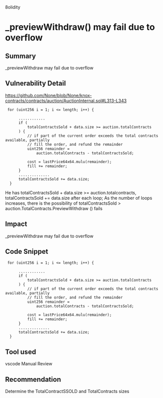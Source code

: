 8olidity
# _previewWithdraw() may fail due to overflow

## Summary
_previewWithdraw may fail due to overflow
## Vulnerability Detail
https://github.com/None/blob/None/knox-contracts/contracts/auction/AuctionInternal.sol#L313-L343
```solidity
 for (uint256 i = 1; i <= length; i++) {
      
      ............
      if (
          totalContractsSold + data.size >= auction.totalContracts
      ) {
          // if part of the current order exceeds the total contracts available, partially
          // fill the order, and refund the remainder
          uint256 remainder =
              auction.totalContracts - totalContractsSold;

          cost = lastPrice64x64.mulu(remainder);
          fill += remainder;
      } 
      ..............
      totalContractsSold += data.size;
  }
```
He has totalContractsSold + data.size >= auction.totalcontracts, totalContractsSold += data.size after each loop; As the number of loops increases, there is the possibility of totalContractsSold > auction.TotalContracts.PreviewWithdraw () fails

## Impact
_previewWithdraw may fail due to overflow
## Code Snippet
```solidity
 for (uint256 i = 1; i <= length; i++) {
      
      ............
      if (
          totalContractsSold + data.size >= auction.totalContracts
      ) {
          // if part of the current order exceeds the total contracts available, partially
          // fill the order, and refund the remainder
          uint256 remainder =
              auction.totalContracts - totalContractsSold;

          cost = lastPrice64x64.mulu(remainder);
          fill += remainder;
      } 
      ..............
      totalContractsSold += data.size;
  }
```
## Tool used
vscode
Manual Review

## Recommendation
Determine the TotalContractSSOLD and TotalContracts sizes